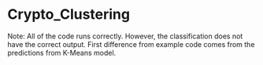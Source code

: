 # Crypto_Clustering
Note: All of the code runs correctly. However, the classification does not have the correct output.
First difference from example code comes from the predictions from K-Means model.
